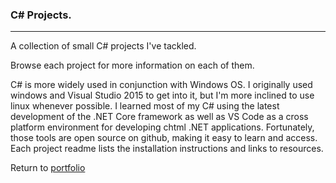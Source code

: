 ### C# Projects.
***

A collection of small C# projects I've tackled.

Browse each project for more information on each of them.

C# is more widely used in conjunction with Windows OS. I originally used windows and Visual Studio 2015 to get into it, but I'm more inclined to use linux whenever possible. I learned most of my C# using the latest development of the .NET Core framework as well as VS Code as a cross platform environment for developing chtml .NET applications. Fortunately, those tools are open source on github, making it easy to learn and access. Each project readme lists the installation instructions and links to resources.


Return to [portfolio](../../../)
